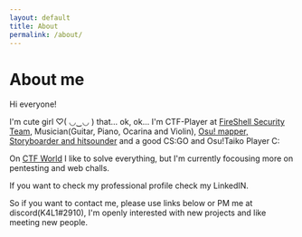 ```yaml
---
layout: default
title: About
permalink: /about/
---
```


# About me

Hi everyone!

I'm cute girl ♡( ◡‿◡ ) that...  ok, ok... I'm CTF-Player at [FireShell Security Team](https://fireshellsecurity.team/about/), Musician(Guitar, Piano, Ocarina and Violin), [Osu! mapper, Storyboarder and hitsounder](https://osu.ppy.sh/users/11334594) and a good CS:GO and Osu!Taiko Player C:

On [CTF World](https://ctftime.org/ctf-wtf/) I like to solve everything, but I'm currently focousing more on pentesting and web challs.

If you want to check my professional profile check my LinkedIN.

So if you want to contact me, please use links below or PM me at discord(K4L1#2910), I'm openly interested with new projects and like meeting new people.